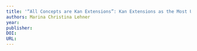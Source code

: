 ```yaml
---
title: '“All Concepts are Kan Extensions”: Kan Extensions as the Most Universal of the Universal Constructions'
authors: Marina Christina Lehner
year: 
publisher: 
DOI: 
URL: 
---
```


